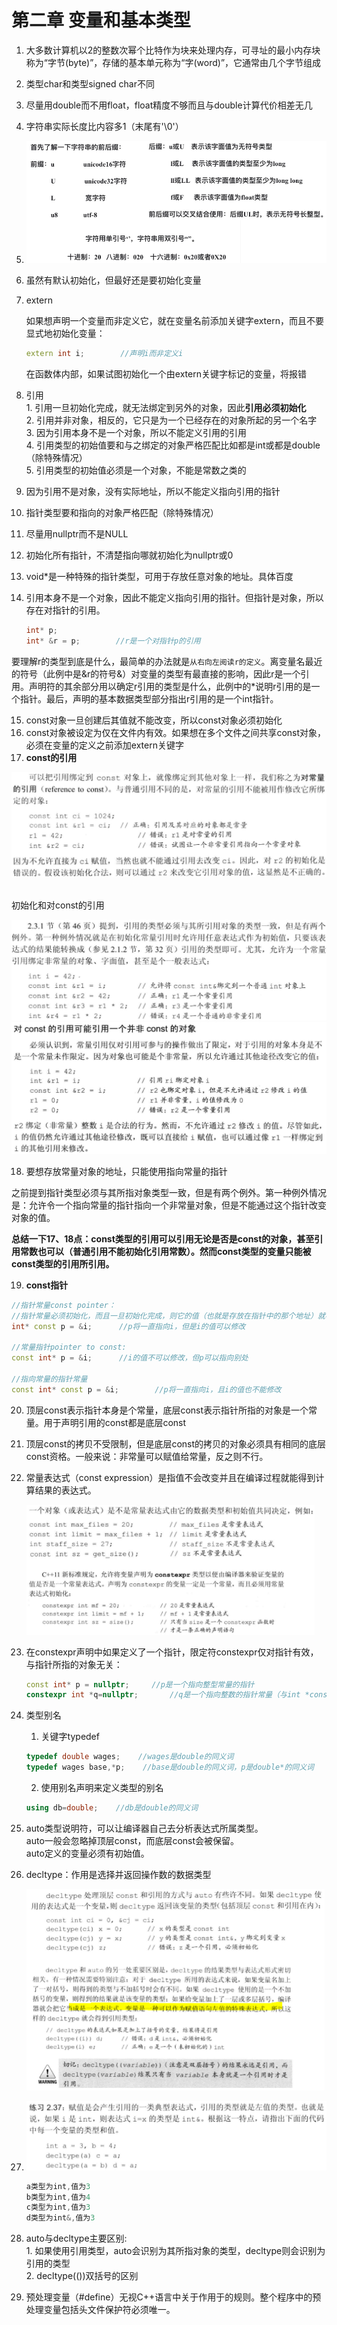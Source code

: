 # 第二章 变量和基本类型

1. 大多数计算机以2的整数次幂个比特作为块来处理内存，可寻址的最小内存块称为“字节(byte)”，存储的基本单元称为“字(word)”，它通常由几个字节组成

2. 类型char和类型signed char不同

3. 尽量用double而不用float，float精度不够而且与double计算代价相差无几

4. 字符串实际长度比内容多1（末尾有'\0'）<br>

5. <img src=".\pic\pic1.png" alt="pic1" style="zoom:72%;" />

6. 虽然有默认初始化，但最好还是要初始化变量

7. extern

   如果想声明一个变量而非定义它，就在变量名前添加关键字extern，而且不要显式地初始化变量：

   ```cpp
   extern int i;		//声明i而非定义i
   ```

   在函数体内部，如果试图初始化一个由extern关键字标记的变量，将报错

8. 引用<br>1. 引用一旦初始化完成，就无法绑定到另外的对象，因此**引用必须初始化**<br>2. 引用并非对象，相反的，它只是为一个已经存在的对象所起的另一个名字<br>3. 因为引用本身不是一个对象，所以不能定义引用的引用<br>4. 引用类型的初始值要和与之绑定的对象严格匹配比如都是int或都是double（除特殊情况）<br>5. 引用类型的初始值必须是一个对象，不能是常数之类的

9. 因为引用不是对象，没有实际地址，所以不能定义指向引用的指针

10. 指针类型要和指向的对象严格匹配（除特殊情况）

11. 尽量用nullptr而不是NULL

12. 初始化所有指针，不清楚指向哪就初始化为nullptr或0

13. void*是一种特殊的指针类型，可用于存放任意对象的地址。具体百度

14. 引用本身不是一个对象，因此不能定义指向引用的指针。但指针是对象，所以存在对指针的引用。

    ```cpp
    int* p;
    int* &r = p;		//r是一个对指针p的引用
    ```


要理解r的类型到底是什么，最简单的办法就是`从右向左阅读r的定义`。离变量名最近的符号（此例中是&r的符号&）对变量的类型有最直接的影响，因此r是一个引用。声明符的其余部分用以确定r引用的类型是什么，此例中的*说明r引用的是一个指针。最后，声明的基本数据类型部分指出r引用的是一个int指针。

15. const对象一旦创建后其值就不能改变，所以const对象必须初始化
16. const对象被设定为仅在文件内有效。如果想在多个文件之间共享const对象，必须在变量的定义之前添加extern关键字
17. **const的引用**

<img src=".\pic\pic2.png" alt="pic2" style="zoom: 50%;" />



<br>初始化和对const的引用

<img src=".\pic\pic3.png" alt="pic3" style="zoom: 50%;" />



<img src=".\pic\pic4.png" alt="pic4" style="zoom: 50%;" />

18. 要想存放常量对象的地址，只能使用指向常量的指针<br>

之前提到指针类型必须与其所指对象类型一致，但是有两个例外。第一种例外情况是：允许令一个指向常量的指针指向一个非常量对象，但是不能通过这个指针改变对象的值。

**总结一下17、18点：const类型的引用可以引用无论是否是const的对象，甚至引用常数也可以（普通引用不能初始化引用常数）。然而const类型的变量只能被const类型的引用所引用。**

19. **const指针**

```cpp
//指针常量const pointer：
//指针常量必须初始化，而且一旦初始化完成，则它的值（也就是存放在指针中的那个地址）就不能再该变了。
int* const p = &i;		//p将一直指向i，但是i的值可以修改

//常量指针pointer to const:
const int* p = &i;		//i的值不可以修改，但p可以指向别处

//指向常量的指针常量
const int* const p = &i;		//p将一直指向i，且i的值也不能修改
```

20. 顶层const表示指针本身是个常量，底层const表示指针所指的对象是一个常量。用于声明引用的const都是底层const

21. 顶层const的拷贝不受限制，但是底层const的拷贝的对象必须具有相同的底层const资格。一般来说：非常量可以赋值给常量，反之则不行。

22. 常量表达式（const expression）是指值不会改变并且在编译过程就能得到计算结果的表达式。

    <img src=".\pic\pic5.png" alt="pic5" style="zoom: 45%;" />

23. 在constexpr声明中如果定义了一个指针，限定符constexpr仅对指针有效，与指针所指的对象无关：

    ```cpp
    const int* p = nullptr;		//p是一个指向整型常量的指针
    constexpr int *q=nullptr;		//q是一个指向整数的指针常量（与int *const q相同）
    ```

24. 类型别名<br>
	1. 关键字typedef<br>
    ```cpp
    typedef double wages;    //wages是double的同义词
    typedef wages base,*p;    //base是double的同义词，p是double*的同义词
    ```
    
    2. 使用别名声明来定义类型的别名

    ```cpp
    using db=double;    //db是double的同义词
    ```
    
25. auto类型说明符，可以让编译器自己去分析表达式所属类型。<br>auto一般会忽略掉顶层const，而底层const会被保留。<br>auto定义的变量必须有初始值。

26. decltype：作用是选择并返回操作数的数据类型

    <img src=".\pic\pic6.png" alt="pic6" style="zoom:50%;" /><br>

27. <img src=".\pic\pic7.png" alt="pic7" style="zoom: 62%;" />

    ```cpp
    a类型为int,值为3
    b类型为int,值为4
    c类型为int,值为3
    d类型为int&,值为3
    ```

28.  auto与decltype主要区别:<br>1. 如果使用引用类型，auto会识别为其所指对象的类型，decltype则会识别为引用的类型<br>2. decltype(())双括号的区别
    
29.  预处理变量（#define）无视C++语言中关于作用于的规则。整个程序中的预处理变量包括头文件保护符必须唯一。

